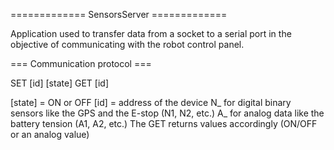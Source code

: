 ============= SensorsServer =============

Application used to transfer data from a socket to a serial port in the objective of communicating with the robot control panel.

=== Communication protocol ===

SET [id] [state]
GET [id]

[state] = ON or OFF
[id] = address of the device
    N_ for digital binary sensors like the GPS and the E-stop (N1, N2, etc.)
    A_ for analog data like the battery tension (A1, A2, etc.)
    The GET returns values accordingly (ON/OFF or an analog value)

